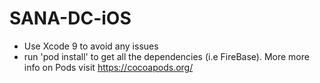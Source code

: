 # SANA-DC-iOS

- Use Xcode 9 to avoid any issues
- run 'pod install' to get all the dependencies (i.e FireBase). More more info on Pods visit https://cocoapods.org/
